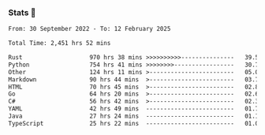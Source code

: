 ### Stats 👋
<!--START_SECTION:waka-->

```txt
From: 30 September 2022 - To: 12 February 2025

Total Time: 2,451 hrs 52 mins

Rust                   970 hrs 38 mins >>>>>>>>>>---------------   39.59 %
Python                 754 hrs 41 mins >>>>>>>>-----------------   30.78 %
Other                  124 hrs 11 mins >------------------------   05.06 %
Markdown               90 hrs 44 mins  >------------------------   03.70 %
HTML                   70 hrs 45 mins  >------------------------   02.89 %
Go                     64 hrs 20 mins  >------------------------   02.62 %
C#                     56 hrs 42 mins  >------------------------   02.31 %
YAML                   42 hrs 49 mins  -------------------------   01.75 %
Java                   27 hrs 24 mins  -------------------------   01.12 %
TypeScript             25 hrs 22 mins  -------------------------   01.03 %
```

<!--END_SECTION:waka-->

<!--
**buhaytza2005/buhaytza2005** is a ✨ _special_ ✨ repository because its `README.md` (this file) appears on your GitHub profile.

Here are some ideas to get you started:

- 🔭 I’m currently working on ...
- 🌱 I’m currently learning ...
- 👯 I’m looking to collaborate on ...
- 🤔 I’m looking for help with ...
- 💬 Ask me about ...
- 📫 How to reach me: ...
- 😄 Pronouns: ...
- ⚡ Fun fact: ...
-->


